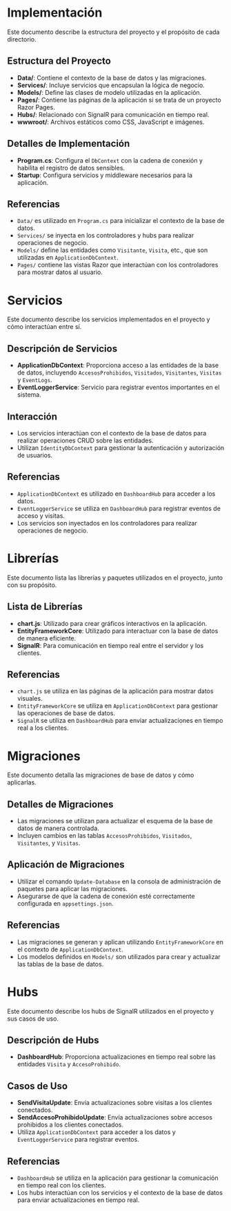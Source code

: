 # Implementación

Este documento describe la estructura del proyecto y el propósito de cada directorio.

## Estructura del Proyecto
- **Data/**: Contiene el contexto de la base de datos y las migraciones.
- **Services/**: Incluye servicios que encapsulan la lógica de negocio.
- **Models/**: Define las clases de modelo utilizadas en la aplicación.
- **Pages/**: Contiene las páginas de la aplicación si se trata de un proyecto Razor Pages.
- **Hubs/**: Relacionado con SignalR para comunicación en tiempo real.
- **wwwroot/**: Archivos estáticos como CSS, JavaScript e imágenes.

## Detalles de Implementación
- **Program.cs**: Configura el `DbContext` con la cadena de conexión y habilita el registro de datos sensibles.
- **Startup**: Configura servicios y middleware necesarios para la aplicación.

## Referencias
- `Data/` es utilizado en `Program.cs` para inicializar el contexto de la base de datos.
- `Services/` se inyecta en los controladores y hubs para realizar operaciones de negocio.
- `Models/` define las entidades como `Visitante`, `Visita`, etc., que son utilizadas en `ApplicationDbContext`.
- `Pages/` contiene las vistas Razor que interactúan con los controladores para mostrar datos al usuario. 

# Servicios

Este documento describe los servicios implementados en el proyecto y cómo interactúan entre sí.

## Descripción de Servicios
- **ApplicationDbContext**: Proporciona acceso a las entidades de la base de datos, incluyendo `AccesosProhibidos`, `Visitados`, `Visitantes`, `Visitas` y `EventLogs`.
- **EventLoggerService**: Servicio para registrar eventos importantes en el sistema.

## Interacción
- Los servicios interactúan con el contexto de la base de datos para realizar operaciones CRUD sobre las entidades.
- Utilizan `IdentityDbContext` para gestionar la autenticación y autorización de usuarios.

## Referencias
- `ApplicationDbContext` es utilizado en `DashboardHub` para acceder a los datos.
- `EventLoggerService` se utiliza en `DashboardHub` para registrar eventos de acceso y visitas.
- Los servicios son inyectados en los controladores para realizar operaciones de negocio. 

# Librerías

Este documento lista las librerías y paquetes utilizados en el proyecto, junto con su propósito.

## Lista de Librerías
- **chart.js**: Utilizado para crear gráficos interactivos en la aplicación.
- **EntityFrameworkCore**: Utilizado para interactuar con la base de datos de manera eficiente.
- **SignalR**: Para comunicación en tiempo real entre el servidor y los clientes.

## Referencias
- `chart.js` se utiliza en las páginas de la aplicación para mostrar datos visuales.
- `EntityFrameworkCore` se utiliza en `ApplicationDbContext` para gestionar las operaciones de base de datos.
- `SignalR` se utiliza en `DashboardHub` para enviar actualizaciones en tiempo real a los clientes. 

# Migraciones

Este documento detalla las migraciones de base de datos y cómo aplicarlas.

## Detalles de Migraciones
- Las migraciones se utilizan para actualizar el esquema de la base de datos de manera controlada.
- Incluyen cambios en las tablas `AccesosProhibidos`, `Visitados`, `Visitantes`, y `Visitas`.

## Aplicación de Migraciones
- Utilizar el comando `Update-Database` en la consola de administración de paquetes para aplicar las migraciones.
- Asegurarse de que la cadena de conexión esté correctamente configurada en `appsettings.json`.

## Referencias
- Las migraciones se generan y aplican utilizando `EntityFrameworkCore` en el contexto de `ApplicationDbContext`.
- Los modelos definidos en `Models/` son utilizados para crear y actualizar las tablas de la base de datos. 

# Hubs

Este documento describe los hubs de SignalR utilizados en el proyecto y sus casos de uso.

## Descripción de Hubs
- **DashboardHub**: Proporciona actualizaciones en tiempo real sobre las entidades `Visita` y `AccesoProhibido`.

## Casos de Uso
- **SendVisitaUpdate**: Envía actualizaciones sobre visitas a los clientes conectados.
- **SendAccesoProhibidoUpdate**: Envía actualizaciones sobre accesos prohibidos a los clientes conectados.
- Utiliza `ApplicationDbContext` para acceder a los datos y `EventLoggerService` para registrar eventos.

## Referencias
- `DashboardHub` se utiliza en la aplicación para gestionar la comunicación en tiempo real con los clientes.
- Los hubs interactúan con los servicios y el contexto de la base de datos para enviar actualizaciones en tiempo real. 
